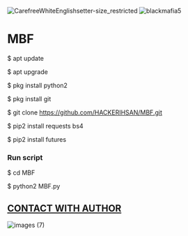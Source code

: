 ![CarefreeWhiteEnglishsetter-size_restricted](https://user-images.githubusercontent.com/79760783/138608184-8d2dcb11-37e9-4d3a-9540-9a49493935b9.gif)
![blackmafia5](https://user-images.githubusercontent.com/79760783/138608118-d3dbbcf7-15c8-44dc-b222-b284a3149443.gif)
# MBF


$ apt update 

$ apt upgrade

$ pkg install python2

$ pkg install git

$ git clone https://github.com/HACKERIHSAN/MBF.git

$ pip2 install requests bs4

$ pip2 install futures

### Run script

$ cd MBF

$ python2 MBF.py


## [CONTACT WITH AUTHOR](https://www.facebook.com/unknownXX007)

![images (7)](https://user-images.githubusercontent.com/79760783/138608263-90bf386d-5c57-415a-9dac-e4c9a6ff2e9d.jpeg)
